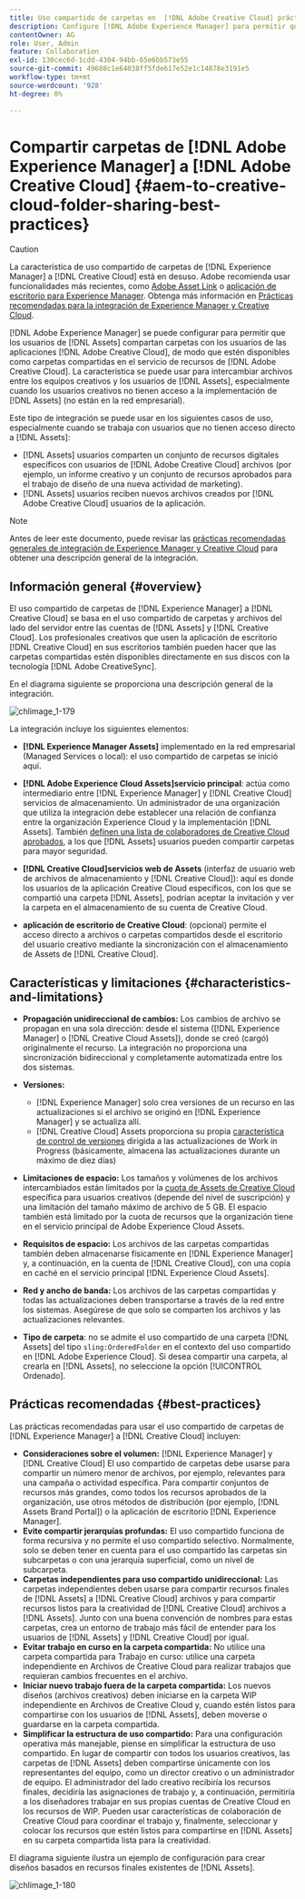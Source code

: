 ```yaml
---
title: Uso compartido de carpetas en  [!DNL Adobe Creative Cloud] prácticas recomendadas
description: Configure [!DNL Adobe Experience Manager] para permitir que los usuarios de [!DNL Experience Manager Assets] puedan intercambiar carpetas con los usuarios de Adobe Creative Cloud.
contentOwner: AG
role: User, Admin
feature: Collaboration
exl-id: 130cec6d-1cdd-4304-94bb-65e6bb573e55
source-git-commit: 49688c1e64038ff5fde617e52e1c14878e3191e5
workflow-type: tm+mt
source-wordcount: '928'
ht-degree: 0%

---
```


# Compartir carpetas de [!DNL Adobe Experience Manager] a [!DNL Adobe Creative Cloud] {#aem-to-creative-cloud-folder-sharing-best-practices}

>[!CAUTION]
>
>La característica de uso compartido de carpetas de [!DNL Experience Manager] a [!DNL Creative Cloud] está en desuso. Adobe recomienda usar funcionalidades más recientes, como [Adobe Asset Link](https://helpx.adobe.com/es/enterprise/using/adobe-asset-link.html) o [aplicación de escritorio para Experience Manager](https://experienceleague.adobe.com/docs/experience-manager-desktop-app/using/using.html). Obtenga más información en [Prácticas recomendadas para la integración de Experience Manager y Creative Cloud](/help/assets/aem-cc-integration-best-practices.md).

[!DNL Adobe Experience Manager] se puede configurar para permitir que los usuarios de [!DNL Assets] compartan carpetas con los usuarios de las aplicaciones [!DNL Adobe Creative Cloud], de modo que estén disponibles como carpetas compartidas en el servicio de recursos de [!DNL Adobe Creative Cloud]. La característica se puede usar para intercambiar archivos entre los equipos creativos y los usuarios de [!DNL Assets], especialmente cuando los usuarios creativos no tienen acceso a la implementación de [!DNL Assets] (no están en la red empresarial).

Este tipo de integración se puede usar en los siguientes casos de uso, especialmente cuando se trabaja con usuarios que no tienen acceso directo a [!DNL Assets]:

* [!DNL Assets] usuarios comparten un conjunto de recursos digitales específicos con usuarios de [!DNL Adobe Creative Cloud] archivos (por ejemplo, un informe creativo y un conjunto de recursos aprobados para el trabajo de diseño de una nueva actividad de marketing).
* [!DNL Assets] usuarios reciben nuevos archivos creados por [!DNL Adobe Creative Cloud] usuarios de la aplicación.

>[!NOTE]
>
>Antes de leer este documento, puede revisar las [prácticas recomendadas generales de integración de Experience Manager y Creative Cloud](/help/assets/aem-cc-integration-best-practices.md) para obtener una descripción general de la integración.

## Información general {#overview}

El uso compartido de carpetas de [!DNL Experience Manager] a [!DNL Creative Cloud] se basa en el uso compartido de carpetas y archivos del lado del servidor entre las cuentas de [!DNL Assets] y [!DNL Creative Cloud]. Los profesionales creativos que usen la aplicación de escritorio [!DNL Creative Cloud] en sus escritorios también pueden hacer que las carpetas compartidas estén disponibles directamente en sus discos con la tecnología [!DNL Adobe CreativeSync].

En el diagrama siguiente se proporciona una descripción general de la integración.

![chlimage_1-179](assets/chlimage_1-406.png)

La integración incluye los siguientes elementos:

* **[!DNL Experience Manager Assets]** implementado en la red empresarial (Managed Services o local): el uso compartido de carpetas se inició aquí.
* **[!DNL Adobe Experience Cloud Assets]servicio principal**: actúa como intermediario entre [!DNL Experience Manager] y [!DNL Creative Cloud] servicios de almacenamiento. Un administrador de una organización que utiliza la integración debe establecer una relación de confianza entre la organización Experience Cloud y la implementación [!DNL Assets]. También [definen una lista de colaboradores de Creative Cloud aprobados](https://experienceleague.adobe.com/docs/core-services/interface/services/assets/t-admin-add-cc-user.html), a los que [!DNL Assets] usuarios pueden compartir carpetas para mayor seguridad.

* **[!DNL Creative Cloud]servicios web de Assets** (interfaz de usuario web de archivos de almacenamiento y [!DNL Creative Cloud]): aquí es donde los usuarios de la aplicación Creative Cloud específicos, con los que se compartió una carpeta [!DNL Assets], podrían aceptar la invitación y ver la carpeta en el almacenamiento de su cuenta de Creative Cloud.
* **aplicación de escritorio de Creative Cloud**: (opcional) permite el acceso directo a archivos o carpetas compartidos desde el escritorio del usuario creativo mediante la sincronización con el almacenamiento de Assets de [!DNL Creative Cloud].

## Características y limitaciones {#characteristics-and-limitations}

* **Propagación unidireccional de cambios:** Los cambios de archivo se propagan en una sola dirección: desde el sistema ([!DNL Experience Manager] o [!DNL Creative Cloud Assets]), donde se creó (cargó) originalmente el recurso. La integración no proporciona una sincronización bidireccional y completamente automatizada entre los dos sistemas.
* **Versiones:**

   * [!DNL Experience Manager] solo crea versiones de un recurso en las actualizaciones si el archivo se originó en [!DNL Experience Manager] y se actualiza allí.
   * [!DNL Creative Cloud] Assets proporciona su propia [característica de control de versiones](https://helpx.adobe.com/creative-cloud/help/versioning-faq.html) dirigida a las actualizaciones de Work in Progress (básicamente, almacena las actualizaciones durante un máximo de diez días)

* **Limitaciones de espacio:** Los tamaños y volúmenes de los archivos intercambiados están limitados por la [cuota de Assets de Creative Cloud](https://helpx.adobe.com/creative-cloud/kb/file-storage-quota.html) específica para usuarios creativos (depende del nivel de suscripción) y una limitación del tamaño máximo de archivo de 5 GB. El espacio también está limitado por la cuota de recursos que la organización tiene en el servicio principal de Adobe Experience Cloud Assets.

* **Requisitos de espacio:** Los archivos de las carpetas compartidas también deben almacenarse físicamente en [!DNL Experience Manager] y, a continuación, en la cuenta de [!DNL Creative Cloud], con una copia en caché en el servicio principal [!DNL Experience Cloud Assets].
* **Red y ancho de banda:** Los archivos de las carpetas compartidas y todas las actualizaciones deben transportarse a través de la red entre los sistemas. Asegúrese de que solo se comparten los archivos y las actualizaciones relevantes.
* **Tipo de carpeta**: no se admite el uso compartido de una carpeta [!DNL Assets] del tipo `sling:OrderedFolder` en el contexto del uso compartido en [!DNL Adobe Experience Cloud]. Si desea compartir una carpeta, al crearla en [!DNL Assets], no seleccione la opción [!UICONTROL Ordenado].

## Prácticas recomendadas {#best-practices}

Las prácticas recomendadas para usar el uso compartido de carpetas de [!DNL Experience Manager] a [!DNL Creative Cloud] incluyen:

* **Consideraciones sobre el volumen:** [!DNL Experience Manager] y [!DNL Creative Cloud] El uso compartido de carpetas debe usarse para compartir un número menor de archivos, por ejemplo, relevantes para una campaña o actividad específica. Para compartir conjuntos de recursos más grandes, como todos los recursos aprobados de la organización, use otros métodos de distribución (por ejemplo, [!DNL Assets Brand Portal]) o la aplicación de escritorio [!DNL Experience Manager].
* **Evite compartir jerarquías profundas:** El uso compartido funciona de forma recursiva y no permite el uso compartido selectivo. Normalmente, solo se deben tener en cuenta para el uso compartido las carpetas sin subcarpetas o con una jerarquía superficial, como un nivel de subcarpeta.
* **Carpetas independientes para uso compartido unidireccional:** Las carpetas independientes deben usarse para compartir recursos finales de [!DNL Assets] a [!DNL Creative Cloud] archivos y para compartir recursos listos para la creatividad de [!DNL Creative Cloud] archivos a [!DNL Assets]. Junto con una buena convención de nombres para estas carpetas, crea un entorno de trabajo más fácil de entender para los usuarios de [!DNL Assets] y [!DNL Creative Cloud] por igual.
* **Evitar trabajo en curso en la carpeta compartida:** No utilice una carpeta compartida para Trabajo en curso: utilice una carpeta independiente en Archivos de Creative Cloud para realizar trabajos que requieran cambios frecuentes en el archivo.
* **Iniciar nuevo trabajo fuera de la carpeta compartida:** Los nuevos diseños (archivos creativos) deben iniciarse en la carpeta WIP independiente en Archivos de Creative Cloud y, cuando estén listos para compartirse con los usuarios de [!DNL Assets], deben moverse o guardarse en la carpeta compartida.
* **Simplificar la estructura de uso compartido:** Para una configuración operativa más manejable, piense en simplificar la estructura de uso compartido. En lugar de compartir con todos los usuarios creativos, las carpetas de [!DNL Assets] deben compartirse únicamente con los representantes del equipo, como un director creativo o un administrador de equipo. El administrador del lado creativo recibiría los recursos finales, decidiría las asignaciones de trabajo y, a continuación, permitiría a los diseñadores trabajar en sus propias cuentas de Creative Cloud en los recursos de WIP. Pueden usar características de colaboración de Creative Cloud para coordinar el trabajo y, finalmente, seleccionar y colocar los recursos que estén listos para compartirse en [!DNL Assets] en su carpeta compartida lista para la creatividad.

El diagrama siguiente ilustra un ejemplo de configuración para crear diseños basados en recursos finales existentes de [!DNL Assets].

![chlimage_1-180](assets/chlimage_1-407.png)
